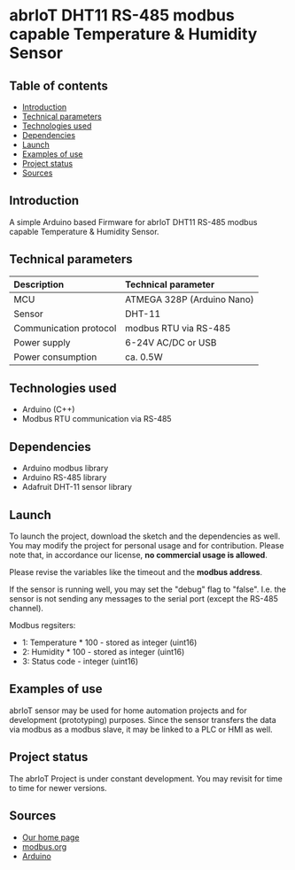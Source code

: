 # abrIoT DHT11 RS-485 modbus capable Temperature & Humidity Sensor

## Table of contents
* [Introduction](#introduction)
* [Technical parameters](#technical-parameters)
* [Technologies used](#technologies-used)
* [Dependencies](#dependencies)
* [Launch](#launch)
* [Examples of use](#examples-of-use)
* [Project status](#project-status)
* [Sources](#sources)

## Introduction
A simple Arduino based Firmware for abrIoT DHT11 RS-485 modbus capable Temperature & Humidity Sensor.

## Technical parameters
| Description | Technical parameter |
| :--- | :--- |
| MCU | ATMEGA 328P (Arduino Nano) |
| Sensor | DHT-11 |
| Communication protocol | modbus RTU via RS-485 |
| Power supply | 6-24V AC/DC or USB |
| Power consumption | ca. 0.5W |

## Technologies used
* Arduino (C++)
* Modbus RTU communication via RS-485

## Dependencies
* Arduino modbus library
* Arduino RS-485 library
* Adafruit DHT-11 sensor library

## Launch
To launch the project, download the sketch and the dependencies as well. You may modify the project for personal usage and for contribution. Please note that, in accordance our license, **no commercial usage is allowed**.  

Please revise the variables like the timeout and the **modbus address**.

If the sensor is running well, you may set the "debug" flag to "false". I.e. the sensor is not sending any messages to the serial port (except the RS-485 channel).

Modbus regsiters:
* 1: Temperature * 100 - stored as integer (uint16)
* 2: Humidity * 100 - stored as integer (uint16)
* 3: Status code - integer (uint16)

## Examples of use
abrIoT sensor may be used for home automation projects and for development (prototyping) purposes. Since the sensor transfers the data via modbus as a modbus slave, it may be linked to a PLC or HMI as well.

## Project status
The abrIoT Project is under constant development. You may revisit  for time to time for newer versions.

## Sources
* [Our home page](https://www.abriot.eu)
* [modbus.org](https://www.modbus.org)
* [Arduino](https://www.arduino.cc)
